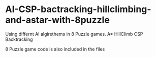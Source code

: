 # AI-CSP-bactracking-hillclimbing-and-astar-with-8puzzle

Using differnt AI algirethems in 8 Puzzle games.
A*
HillClimb
CSP Backtracking

8 Puzzle game code is also included in the files
